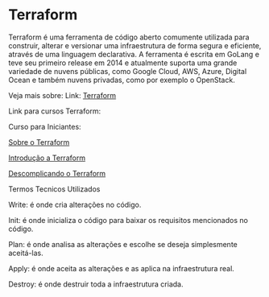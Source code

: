 # Terraform

Terraform é uma ferramenta de código aberto comumente utilizada para construir, alterar e versionar uma infraestrutura de forma segura e eficiente, através de uma linguagem declarativa. A ferramenta é escrita em GoLang  e teve seu primeiro release em 2014 e atualmente suporta uma grande variedade de nuvens públicas, como Google Cloud, AWS, Azure, Digital Ocean e também nuvens privadas, como por exemplo o OpenStack.

Veja mais sobre:
Link: [Terraform](https://blog.4linux.com.br/introducao-ao-terraform/)

Link para cursos Terraform:

Curso para Iniciantes:

[Sobre o Terraform](https://www.youtube.com/watch?v=bIPF_hzmQGE&list=PLWQmZVQayUUIgSmOj3GPH2BJcn0hOzIaP)

[Introdução a Terraform](https://blog.4linux.com.br/introducao-ao-terraform/)

[Descomplicando o Terraform ](https://www.youtube.com/watch?v=4FellihAcV8)

Termos Tecnicos Utilizados

Write: é onde cria  alterações no código.

Init: é onde inicializa o código para baixar os requisitos mencionados no código.

Plan: é onde analisa as alterações  e escolhe  se  deseja simplesmente aceitá-las.

Apply: é onde aceita as alterações e as aplica na infraestrutura real.

Destroy: é onde destruir toda a infraestrutura criada.
